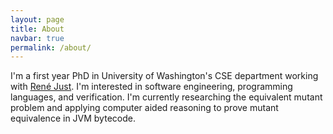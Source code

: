 ```yaml
---
layout: page
title: About
navbar: true
permalink: /about/
---
```


I'm a first year PhD in University of Washington's CSE department working with
[René Just][rjust-site]. I'm interested in software engineering, programming
languages, and verification.  I'm currently researching the equivalent mutant
problem and applying computer aided reasoning to prove mutant equivalence in JVM
bytecode.

[rjust-site]:https://people.cs.umass.edu/~rjust/
